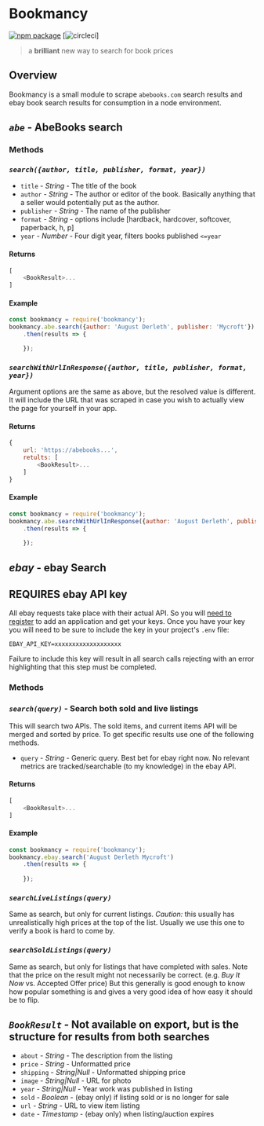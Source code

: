# Bookmancy
[![npm package](https://nodei.co/npm/bookmancy.png?downloads=true&downloadRank=true&stars=true)](https://nodei.co/npm/request/)
[![circleci](https://circleci.com/gh/dillonchr/bookmancy.png?circle-token=3abec151a8d662a147e246d4ce022a998d7aa2af)]
> a **brilliant** new way to search for book prices

## Overview
Bookmancy is a small module to scrape `abebooks.com` search results and ebay book search results for consumption in a node environment.

## *`abe`* - AbeBooks search
### Methods

### *`search({author, title, publisher, format, year})`*
* `title` - *String* - The title of the book
* `author` - *String* - The author or editor of the book. Basically anything that a seller would potentially put as the author.
* `publisher` - *String* - The name of the publisher
* `format` - *String* - options include [hardback, hardcover, softcover, paperback, h, p]
* `year` - *Number* - Four digit year, filters books published `<=year`

#### Returns
```javascript
[
    <BookResult>...
]
```

#### Example
```javascript
const bookmancy = require('bookmancy');
bookmancy.abe.search({author: 'August Derleth', publisher: 'Mycroft'})
    .then(results => {

    });
```

### *`searchWithUrlInResponse({author, title, publisher, format, year})`*
Argument options are the same as above, but the resolved value is different. It will include the URL that was scraped in case you wish to actually view the page for yourself in your app.

#### Returns
```javascript
{
    url: 'https://abebooks...',
    retults: [
        <BookResult>...
    ]
}
```

#### Example
```javascript
const bookmancy = require('bookmancy');
bookmancy.abe.searchWithUrlInResponse({author: 'August Derleth', publisher: 'Mycroft'})
    .then(results => {
        
    });
```

## *ebay* - ebay Search
## REQUIRES ebay API key
All ebay requests take place with their actual API. So you will [need to register](https://developer.ebay.com/join/) to add an application and get your keys. Once you have your key you will need to be sure to include the key in your project's `.env` file:
```
EBAY_API_KEY=xxxxxxxxxxxxxxxxxxx
```
Failure to include this key will result in all search calls rejecting with an error highlighting that this step must be completed.

### Methods

### *`search(query)`* - Search both sold and live listings
This will search two APIs. The sold items, and current items API will be merged and sorted by price.
To get specific results use one of the following methods.

* `query` - *String* - Generic query. Best bet for ebay right now. No relevant metrics are tracked/searchable (to my knowledge) in the ebay API.

#### Returns
```javascript
[
    <BookResult>...
]
```

#### Example
```javascript
const bookmancy = require('bookmancy');
bookmancy.ebay.search('August Derleth Mycroft')
    .then(results => {
        
    });
```

### *`searchLiveListings(query)`*
Same as search, but only for current listings. *Caution:* this usually has unrealistically high prices at the top of the list. Usually we use this one to verify a book is hard to come by.

### *`searchSoldListings(query)`*
Same as search, but only for listings that have completed with sales. Note that the price on the result might not necessarily be correct. (e.g. _Buy It Now_ vs. Accepted Offer price) But this generally is good enough to know how popular something is and gives a very good idea of how easy it should be to flip.

## *`BookResult`* - Not available on export, but is the structure for results from both searches
* `about` - *String* - The description from the listing
* `price` - *String* - Unformatted price
* `shipping` - *String|Null* - Unformatted shipping price
* `image` - *String|Null* - URL for photo
* `year` - *String|Null* - Year work was published in listing
* `sold` - *Boolean* - (ebay only) if listing sold or is no longer for sale
* `url` - *String* - URL to view item listing
* `date` - *Timestamp* - (ebay only) when listing/auction expires
